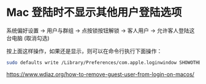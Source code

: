 # Mac 登陆时不显示其他用户登陆选项

系统偏好设置 → 用户与群组 → 点按锁按钮解锁 → 客人用户 → 允许客人登陆这台电脑 (取消勾选)

按上面这样操作，如果还是显示，则可以在命令行执行下面操作：

```bash
sudo defaults write /Library/Preferences/com.apple.loginwindow SHOWOTHERUSERS_MANAGED -bool FALSE
```

<https://www.wdiaz.org/how-to-remove-guest-user-from-login-on-macos/>
